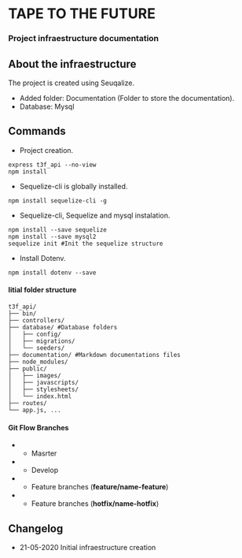 # TAPE TO THE FUTURE

### Project infraestructure documentation


## About the infraestructure

The project is created using Seuqalize.

- Added folder: Documentation (Folder to store the documentation).
- Database: Mysql

## Commands

- Project creation.

```
express t3f_api --no-view
npm install
```

- Sequelize-cli is globally installed.

```
npm install sequelize-cli -g
```

- Sequelize-cli, Sequelize and mysql instalation.

```
npm install --save sequelize
npm install --save mysql2
sequelize init #Init the sequelize structure
```
- Install Dotenv.
```
npm install dotenv --save
```

#### Iitial folder structure

```
t3f_api/
├── bin/
├── controllers/
├── database/ #Database folders
│   ├── config/
│   ├── migrations/
│   └── seeders/
├── documentation/ #Markdown documentations files
├── node_modules/
├── public/
│   ├── images/
│   ├── javascripts/
│   ├── stylesheets/
│   └── index.html
├── routes/
└── app.js, ...
```

#### Git Flow Branches
- - Masrter
- - Develop
- - Feature branches (**feature/name-feature**)
- - Feature branches (**hotfix/name-hotfix**)

## Changelog
- 21-05-2020 Initial infraestructure creation
